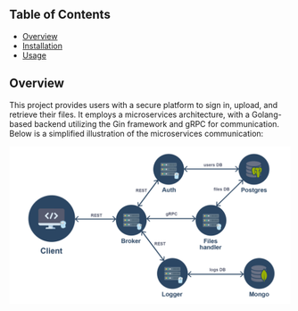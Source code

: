 ## Table of Contents

-   [Overview](#overview)
-   [Installation](#installation)
-   [Usage](#usage)

## Overview

This project provides users with a secure platform to sign in, upload, and retrieve their files. It employs a microservices architecture, with a Golang-based backend utilizing the Gin framework and gRPC for communication. Below is a simplified illustration of the microservices communication:

![Microservices Communication](./project/file_saver_no_bg.png)
